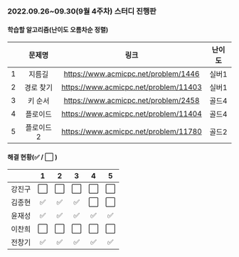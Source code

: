 ### 2022.09.26~09.30(9월 4주차) 스터디 진행판

#### 학습할 알고리즘(난이도 오름차순 정렬)

|      |   문제명    |                 링크                  | 난이도 |
| :--: | :---------: | :-----------------------------------: | :----: |
|  1   | 지름길 | https://www.acmicpc.net/problem/1446 | 실버1  |
|  2   |       경로 찾기        | https://www.acmicpc.net/problem/11403  | 실버1  |
|  3   |       키 순서        | https://www.acmicpc.net/problem/2458 | 골드4  |
|  4   |      플로이드       | https://www.acmicpc.net/problem/11404  | 골드4  |
|  5   |         플로이드 2         | https://www.acmicpc.net/problem/11780  | 골드2  |

#### 해결 현황(:white_check_mark: / :white_large_square:  )

|        |          1           |          2           |          3           |          4           |          5           |
| :----: | :------------------: | :------------------: | :------------------: | :------------------: | :------------------: |
| 강진구 | :white_large_square: | :white_large_square: | :white_large_square: | :white_large_square: | :white_large_square: |
| 김종현 | :white_check_mark: | :white_check_mark: | :white_check_mark: | :white_large_square: | :white_large_square: |
|  윤재성  |:white_check_mark: | :white_check_mark: | :white_check_mark: | :white_check_mark: | :white_check_mark: |
| 이찬희 | :white_large_square: | :white_large_square: | :white_large_square: | :white_large_square: | :white_large_square: |
| 전창기 |  :white_check_mark:  | :white_check_mark: | :white_check_mark: | :white_check_mark: | :white_check_mark: |
